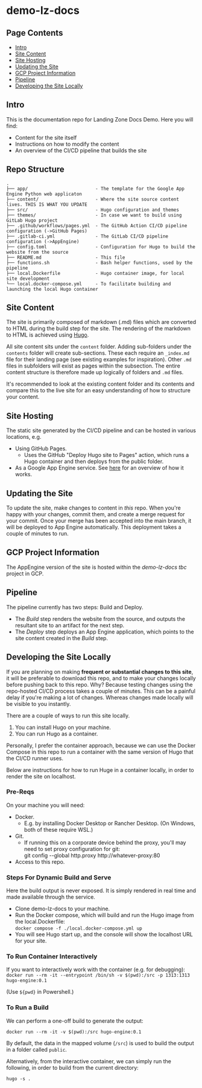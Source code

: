 # demo-lz-docs

## Page Contents

- [Intro](#intro)
- [Site Content](#site-content)
- [Site Hosting](#site-hosting)
- [Updating the Site](#updating-the-site)
- [GCP Project Information](#gcp-project-information)
- [Pipeline](#pipeline)
- [Developing the Site Locally](#developing-the-site-locally)

## Intro

This is the documentation repo for Landing Zone Docs Demo.  Here you will find:

- Content for the site itself
- Instructions on how to modify the content
- An overview of the CI/CD pipeline that builds the site

## Repo Structure

```
.
├── app/                         - The template for the Google App Engine Python web applicaton
├── content/                     - Where the site source content lives. THIS IS WHAT YOU UPDATE
├── src/                         - Hugo configuration and themes
├── themes/                      - In case we want to build using GitLab Hugo project
├── .github/workflows/pages.yml  - The GitHub Action CI/CD pipeline configuration (->GitHub Pages)
├── .gitlab-ci.yml               - The GitLab CI/CD pipeline configuration (->AppEngine)
├── config.toml                  - Configuration for Hugo to build the website from the source
├── README.md                    - This file
├── functions.sh                 - Bash helper functions, used by the pipeline
├── local.Dockerfile             - Hugo container image, for local site development
└── local.docker-compose.yml     - To facilitate building and launching the local Hugo container
```

## Site Content

The site is primarily composed of markdown (.md) files which are converted to HTML during the build step for the site. The rendering of the markdown to HTML is achieved using [Hugo](https://gohugo.io/).  

All site content sits under the `content` folder. Adding sub-folders under the `contents` folder will create sub-sections.  These each require an `_index.md` file for their landing page (see existing examples for inspiration). Other `.md` files in subfolders will exist as pages within the subsection. The entire content structure is therefore made up logically of folders and `.md` files.

It's recommended to look at the existing content folder and its contents and compare this to the live site for an easy understanding of how to structure your content.

## Site Hosting

The static site generated by the CI/CD pipeline and can be hosted in various locations, e.g.
- Using GitHub Pages.
  - Uses the GitHub "Deploy Hugo site to Pages" action, which runs a Hugo container and then deploys from the public folder.
- As a Google App Engine service. See [here](https://cloud.google.com/appengine/docs/standard/python/getting-started/hosting-a-static-website) for an overview of how it works.

## Updating the Site

To update the site, make changes to content in _this_ repo.  When you're happy with your changes, commit them, and create a merge request for your commit.  Once your merge has been accepted into the main branch, it will be deployed to App Engine automatically.  This deployment takes a couple of minutes to run.

## GCP Project Information

The AppEngine version of the site is hosted within the _demo-lz-docs tbc_ project in GCP.

## Pipeline

The pipeline currently has two steps: Build and Deploy. 
  - The _Build_ step renders the website from the source, and outputs the resultant site to an artifact for the next step. 
  - The _Deploy_ step deploys an App Engine application, which points to the site content created in the _Build_ step.

## Developing the Site Locally

If you are planning on making **frequent or substantial changes to this site**, it will be preferable to download this repo, and to make your changes locally before pushing back to this repo.  Why?  Because testing changes using the repo-hosted CI/CD process takes a couple of minutes.  This can be a painful delay if you're making a lot of changes. Whereas changes made locally will be visible to you instantly.

There are a couple of ways to run this site locally.

1. You can install Hugo on your machine.
1. You can run Hugo as a container.

Personally, I prefer the container approach, because we can use the Docker Compose in this repo to run a container with the same version of Hugo that the CI/CD runner uses.

Below are instructions for how to run Huge in a container locally, in order to render the site on localhost.

### Pre-Reqs

On your machine you will need:

- Docker. 
  - E.g. by installing Docker Desktop or Rancher Desktop. (On Windows, both of these require WSL.)
- Git.
  - If running this on a corporate device behind the proxy, you'll may need to set proxy configuration for git: \
    git config --global http.proxy http://whatever-proxy:80
- Access to this repo.

### Steps For Dynamic Build and Serve

Here the build output is never exposed.  It is simply rendered in real time and made available through the service.

- Clone demo-lz-docs to your machine.
- Run the Docker compose, which will build and run the Hugo image from the local.Dockerfile: \
  `docker compose -f ./local.docker-compose.yml up`
- You will see Hugo start up, and the console will show the localhost URL for your site.

### To Run Container Interactively

If you want to interactively work with the container (e.g. for debugging): \
`docker run --rm -it --entrypoint /bin/sh -v $(pwd):/src -p 1313:1313 hugo-engine:0.1`

(Use `${pwd}` in Powershell.)

### To Run a Build

We can perform a one-off build to generate the output:

`docker run --rm -it -v $(pwd):/src hugo-engine:0.1`

By default, the data in the mapped volume (`/src`) is used to build the output in a folder called `public`.

Alternatively, from the interactive container, we can simply run the following, in order to build from the current directory:

`hugo -s .`